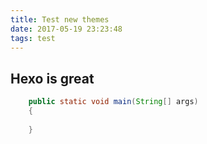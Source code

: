 ```yaml
---
title: Test new themes
date: 2017-05-19 23:23:48
tags: test
---
```



## Hexo is great

```java
	public static void main(String[] args)
	{
	
	}

```